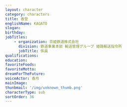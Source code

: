 ```yaml
---
layout: character
category: characters
title: 香登
englishName: KAGATO
slogan: 
birthday: 
jobTitles:
    - organization: 京姫鉄道株式会社
      division: 鉄道事業本部 輸送管理グループ 姫路輸送指令所
      jobTitle: 係員
qualifications:
education: 
favoriteFoods:
favoriteMotto: 
dreamForTheFuture: 
voiceActor: 香月
mainImage: 
thunbmail: '/img/unknown_thumb.png'
characterType: sub
sortOrder: 36
---
```

